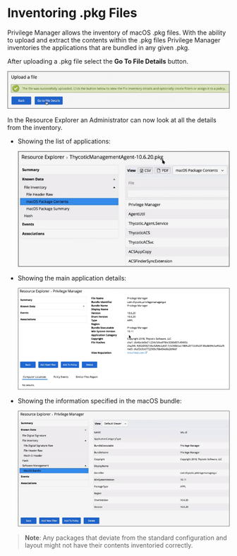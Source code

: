 [title]: # (Inventoring .pkg Files)
[tags]: # (learning mode, macOS)
[priority]: # (101)
# Inventoring .pkg Files

Privilege Manager allows the inventory of macOS .pkg files. With the ability to upload and extract the contents within the .pkg files Privilege Manager inventories the applications that are bundled in any given .pkg.

After uploading a .pkg file select the __Go To File Details__ button.

![Use Go To File Details button](images/inventory/go-to.png)

In the Resource Explorer an Administrator can now look at all the details from the inventory.

* Showing the list of applications:

  ![Inventory](images/inventory/list-mach-O-binaries.png)

* Showing the main application details:

  ![Inventory](images/inventory/resource-explorer-application.png)

* Showing the information specified in the macOS bundle:

  ![Inventory](images/inventory/resource-explorer-application-2.png)

>**Note**:
>Any packages that deviate from the standard configuration and layout might not have their contents inventoried correctly.
